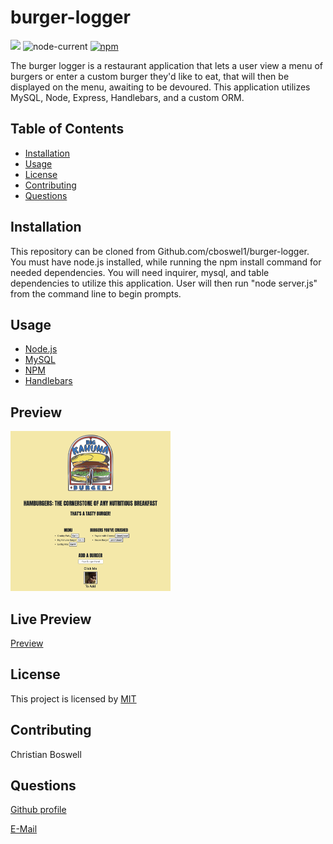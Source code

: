 # burger-logger

![](https://img.shields.io/badge/license-MIT-yellow)
![node-current](https://img.shields.io/node/v/c?color=gr)
[![npm](https://img.shields.io/npm/v/npm?color=blue&logo=npm)](https://www.npmjs.com/package/inquirer)


The burger logger is a restaurant application that lets a user view a menu of burgers or enter a custom burger they'd like to eat, that will then be displayed on the menu, awaiting to be devoured. This application utilizes MySQL, Node, Express, Handlebars, and a custom ORM. 


## Table of Contents 
  - [Installation](#installation)
  - [Usage](#usage)
  - [License](#license)
  - [Contributing](#contributing)
  - [Questions](#questions)


## Installation 
This repository can be cloned from Github.com/cboswel1/burger-logger. You must have node.js installed, while running the npm install command for needed dependencies. You will need inquirer, mysql, and table dependencies to utilize this application. User will then run "node server.js" from the command line to begin prompts. 


## Usage
  - [Node.js](https://nodejs.org/en/)
  - [MySQL](https://www.mysql.com/)
  - [NPM](https://www.npmjs.com/)
  - [Handlebars](https://handlebarsjs.com/)

## Preview 
<img src="https://github.com/cboswel1/burger-logger/blob/main/public/assets/img/Screen%20Shot%202020-10-21%20at%209.48.41%20PM.png?raw=true" height="256" title="Home Screen">


## Live Preview 
[Preview](https://youtu.be/rpb3aoB5EOM)


## License
This project is licensed by [MIT](https://opensource.org/licenses/MIT)


## Contributing
Christian Boswell


## Questions

[Github profile](https://github.com/cboswel1)

[E-Mail](mailto:christianboswell86@gmail.com)
